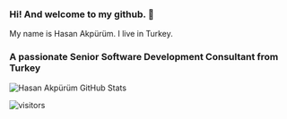 ### Hi! And welcome to my github. 👋


My name is Hasan Akpürüm. I live in Turkey.
<h3 align="left">A passionate Senior Software Development Consultant from Turkey</h3>

![Hasan Akpürüm GitHub Stats](https://github-readme-stats.vercel.app/api?username=hakpurum&show_icons=true)

  ![visitors](https://img.shields.io/badge/dynamic/json?color=informational&label=visitor%20count&query=value&url=https%3A%2F%2Fapi.countapi.xyz%2Fhit%2Fhakpurum.hakpurum%2Freadme)
